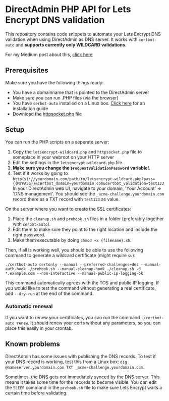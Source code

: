 # DirectAdmin PHP API for Lets Encrypt DNS validation

This repository contains code snippets to automate your Lets Encrypt DNS validation when using DirectAdmin as DNS server. It works with `certbot-auto` and **supports currently only WILDCARD validations**.

For my Medium post about this, [click here](https://medium.com/@m.drossaerts/automating-lets-encrypt-wildcard-validation-with-directadmin-api-27f081f75ed0)

## Prerequisites

Make sure you have the following things ready:
- You have a domainname that is pointed to the DirectAdmin server
- Make sure you can run .PHP files (via the browser)
- You have `cerbot-auto` installed on a Linux box. [Click here](https://certbot.eff.org/docs/install.html) for an installation guide
- Download the [httpsocket.php](https://github.com/arian/DirectAdminApi/blob/master/Source/HTTPSocket.php) file

## Setup

You can run the PHP scripts on a seperate server:

1. Copy the `letsencrypt-wildcard.php` and `httpsocket.php` file to someplace in your webroot on your HTTP server
2. Edit the settings in the `letsencrypt-wildcard.php` file.
3. **Make sure you change the `$requestValidationPassword` variable!**.
4. Test if it works by going to `http(s)://yourdomain.com/path/to/letsencrypt-wildcard.php?pass={{MYPASS}}&certbot_domain=yourdomain.com&certbot_validation=test123` In your DirectAdmin web UI, navigate to your domain, 'Your Account' => 'DNS management'. You should see the `_acme-challenge.yourdomain.com` record there as a TXT record with `test123` as value.

On the server where you want to create the SSL certificates:

1. Place the `cleanup.sh` and `prehook.sh` files in a folder (preferably together with `cerbot-auto`). 
2. Edit them to make sure they point to the right location and include the right password. 
3. Make them executable by doing `chmod +x {filename}.sh`. 

Then, if all is working well, you should be able to use the following command to generate a wildcard certificate (might require `su`):

`./certbot-auto certonly --manual --preferred-challenges=dns --manual-auth-hook ./prehook.sh --manual-cleanup-hook ./cleanup.sh -d *.example.com --non-interactive --manual-public-ip-logging-ok`

This command automatically agrees with the TOS and public IP logging. If you would like to test the command without generating a real certificate, add `--dry-run` at the end of the command. 

### Automatic renewal
If you want to renew your certificates, you can run the command `./certbot-auto renew`. It should renew your certs without any parameters, so you can place this easily in your crontab.

## Known problems

DirectAdmin has some issues with publishing the DNS records. To test if your DNS record is working, test this from a Linux box: `dig @nameserver.yourdomain.com TXT _acme-challenge.yourdomain.com`. 

Sometimes, the DNS gets not immediately synced by the DNS server. This means it takes some time for the records to become visible. You can edit the `SLEEP` command in the `prehook.sh` file to make sure Lets Encrypt waits a certain time before validating.